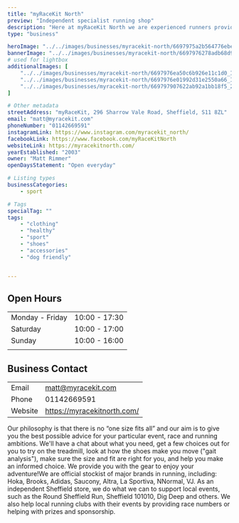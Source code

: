 ```yaml
---
title: "myRaceKit North"
preview: "Independent specialist running shop"
description: "Here at myRaceKit North we are experienced runners providing honest advice to our customers. We provide everything you need for your day-to-day running, whether that's Couch to 5K, 10K, half marathon, marathon, ultra, training, or anything in between."
type: "business"

heroImage: "../../images/businesses/myracekit-north/6697975a2b564776ebea09aa_myRacekit%20thumb.jpg"
bannerImage: "../../images/businesses/myracekit-north/6697976278adb68d940c09bf_1000006180%20-%20myRaceKit%20North.jpg"
# used for lightbox
additionalImages: [
    "../../images/businesses/myracekit-north/6697976ea50c6b926e11c1d0_IMG_20230213_101114_422%20-%20myRaceKit%20North.jpg",
    "../../images/businesses/myracekit-north/6697976e01992d31e2550a66_IMG_20240524_082821_346%20-%20myRaceKit%20North.webp",
    "../../images/businesses/myracekit-north/669797907622ab92a1bb18f5_20240301_095405%20-%20myRaceKit%20North.jpg"
]

# Other metadata
streetAddress: "myRaceKit, 296 Sharrow Vale Road, Sheffield, S11 8ZL"
email: "matt@myracekit.com"
phoneNumber: "01142669591"
instagramLink: https://www.instagram.com/myracekit_north/
facebookLink: https://www.facebook.com/myRaceKitNorth
websiteLink: https://myracekitnorth.com/
yearEstablished: "2003"
owner: "Matt Rimmer"
openDaysStatement: "Open everyday"

# Listing types
businessCategories:
    - sport

# Tags
specialTag: ""
tags:
    - "clothing"
    - "healthy"
    - "sport"
    - "shoes"
    - "accessories"
    - "dog friendly"


---
```


## Open Hours

| | |
| - | - |
| Monday - Friday | 10:00 - 17:30 |
| Saturday | 10:00 - 17:00 |
| Sunday | 10:00 - 16:00 |
|  |  |

## Business Contact

| | |
| - | - |
| Email | matt@myracekit.com |
| Phone | 01142669591 |
| Website | https://myracekitnorth.com/ |

Our philosophy is that there is no “one size fits all” and our aim is to give you the best possible advice for your particular event, race and running ambitions.
We'll have a chat about what you need, get a few choices out for you to try on the treadmill, look at how the shoes make you move ("gait analysis"), make sure the size and fit are right for you, and help you make an informed choice.
We provide you with the gear to enjoy your adventure!We are official stockist of major brands in running, including: Hoka, Brooks, Adidas, Saucony, Altra, La Sportiva, NNormal, VJ.
As an independent Sheffield store, we do what we can to support local events, such as the Round Sheffield Run, Sheffield 101010, Dig Deep and others.
We also help local running clubs with their events by providing race numbers or helping with prizes and sponsorship.

